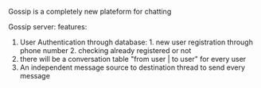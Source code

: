 Gossip is a completely new plateform for chatting


Gossip server:
features:
  1. User Authentication through database:
    1. new user registration through phone number
    2. checking already registered or not
  2. there will be a conversation table "from user | to user" for every user
  3. An independent message source to destination thread to send every message
  

